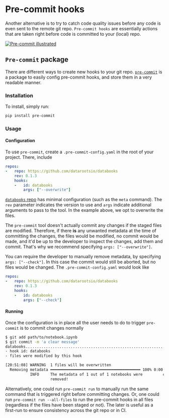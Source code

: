 # Pre-commit hooks

Another alternative is to try to catch code quality issues before any code is even sent
to the remote git repo. `Pre-commit hooks` are essentially actions that are taken right
before code is committed to your (local) repo.

[![Pre-commit illustrated](https://ljvmiranda921.github.io/assets/png/tuts/precommit_pipeline.png)](https://ljvmiranda921.github.io/notebook/2018/06/21/precommits-using-black-and-flake8/)

## `Pre-commit` package

There are different ways to create new hooks to your git repo. [`pre-commit`](https://pre-commit.com/)
is a package to easily config pre-commit hooks, and store them in a very readable manner.

### Installation

To install, simply run:

```bash
pip install pre-commit
```

### Usage

#### Configuration

To use `pre-commit`, create a `.pre-commit-config.yaml` in the root of your project.
There, include

```yaml
repos:
-   repo: https://github.com/datarootsio/databooks
    rev: 0.1.3
    hooks:
    -   id: databooks
        args: ["--overwrite"]
```

[`databooks` repo](https://github.com/datarootsio/databooks) has minimal configuration
(such as the `meta` command). The `rev` parameter indicates the version to use and `args`
indicate additional arguments to pass to the tool. In the example above, we opt to
overwrite the files.

The `pre-commit` tool doesn't actually commit any changes if the staged files are modified.
Therefore, if there **is** any unwanted metadata at the time of committing the changes,
the files would be modified, no commit would be made, and it'd be up to the developer to
inspect the changes, add them and commit. That's why we recommend specifying `args:
["--overwrite"]`.

You can require the developer to manually remove metadata, by specifying `args: ["--check"]`.
In this case the commit would still be aborted, but no files would be changed. The
`.pre-commit-config.yaml` would look like

```yaml
repos:
-   repo: https://github.com/datarootsio/databooks
    rev: 0.1.3
    hooks:
    -   id: databooks
        args: ["--check"]
```

#### Running

Once the configuration is in place all the user needs to do to trigger `pre-commit` is
to commit changes normally

```bash
$ git add path/to/notebook.ipynb
$ git commit -m 'a clear message'
databooks................................................................Failed
- hook id: databooks
- files were modified by this hook

[20:51:08] WARNING  1 files will be overwritten                        cli.py:81
  Removing metadata ━━━━━━━━━━━━━━━━━━━━━━━━━━━━━━━━━━━━━━━━ 100% 0:00:00
           INFO     The metadata of 1 out of 1 notebooks were         cli.py:114
                    removed!
```

Alternatively, one could run `pre-commit run` to manually run the same command that is
triggered right before committing changes. Or, one could run `pre-commit run --all-files`
to run the pre-commit hooks in all files (regardless if the files have been staged or not).
The later is useful as a first-run to ensure consistency across the git repo or in CI.
